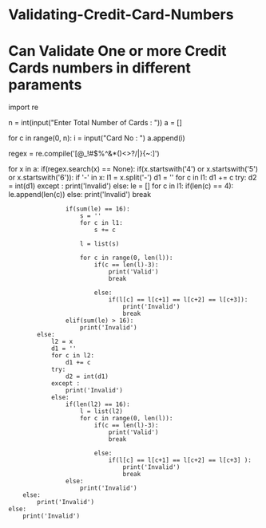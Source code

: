 # Validating-Credit-Card-Numbers
# Can Validate One or more Credit Cards numbers in different paraments


import re

n  =  int(input("Enter Total Number of Cards : "))
a = []

for c in range(0, n):
    i = input("Card No : ")
    a.append(i)

regex = re.compile('[@_!#$%^&*()<>?/\|}{~:]')

for x in a:
    if(regex.search(x) == None):
        if(x.startswith('4') or x.startswith('5') or x.startswith('6')):
            if '-' in x:
                l1 = x.split('-')
                d1 = ''
                for c in l1:
                    d1 += c
                try:
                    d2 = int(d1)
                except : 
                    print('Invalid')
                else:
                    le = []
                    for c in l1:
                        if(len(c) == 4):
                            le.append(len(c))
                        else:
                            print('Invalid')
                            break

                    if(sum(le) == 16):
                        s = ''
                        for c in l1:
                            s += c

                        l = list(s)

                        for c in range(0, len(l)):
                            if(c == len(l)-3):
                                print('Valid')
                                break

                            else:
                                if(l[c] == l[c+1] == l[c+2] == l[c+3]):
                                    print('Invalid')
                                    break
                    elif(sum(le) > 16):
                        print('Invalid')
            else:
                l2 = x
                d1 = ''
                for c in l2:
                    d1 += c
                try:
                    d2 = int(d1)
                except : 
                    print('Invalid')
                else:
                    if(len(l2) == 16):
                        l = list(l2)
                        for c in range(0, len(l)):
                            if(c == len(l)-3):
                                print('Valid')
                                break

                            else:
                                if(l[c] == l[c+1] == l[c+2] == l[c+3] ):
                                    print('Invalid')
                                    break
                    else:
                        print('Invalid')
        else:
            print('Invalid')
    else:
        print('Invalid')
